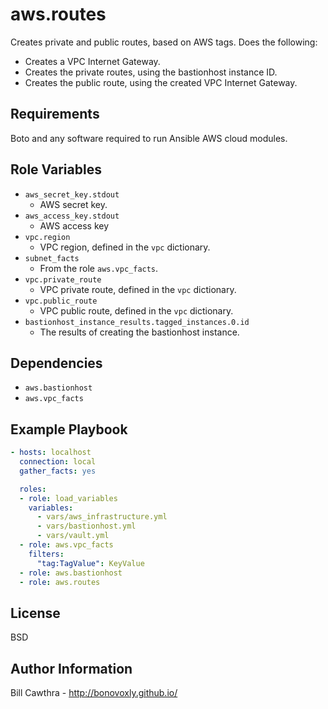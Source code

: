 aws.routes
=========

Creates private and public routes, based on AWS tags.  Does the following:
- Creates a VPC Internet Gateway.
- Creates the private routes, using the bastionhost instance ID.
- Creates the public route, using the created VPC Internet Gateway.

Requirements
------------

Boto and any software required to run Ansible AWS cloud modules.

Role Variables
--------------

- `aws_secret_key.stdout`
  - AWS secret key.
- `aws_access_key.stdout`
  - AWS access key
- `vpc.region`
  - VPC region, defined in the `vpc` dictionary.
- `subnet_facts`
  - From the role `aws.vpc_facts`.
- `vpc.private_route`
  - VPC private route, defined in the `vpc` dictionary.
- `vpc.public_route`
  - VPC public route, defined in the `vpc` dictionary.
- `bastionhost_instance_results.tagged_instances.0.id`
  - The results of creating the bastionhost instance.

Dependencies
------------

- `aws.bastionhost`
- `aws.vpc_facts`

Example Playbook
----------------

```yaml
- hosts: localhost
  connection: local
  gather_facts: yes

  roles:
  - role: load_variables
    variables:
      - vars/aws_infrastructure.yml
      - vars/bastionhost.yml
      - vars/vault.yml
  - role: aws.vpc_facts
    filters:
      "tag:TagValue": KeyValue
  - role: aws.bastionhost
  - role: aws.routes
```

License
-------

BSD

Author Information
------------------

Bill Cawthra - http://bonovoxly.github.io/

